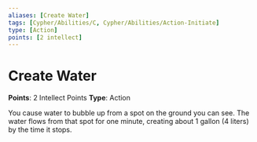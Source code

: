 ```yaml
---
aliases: [Create Water]
tags: [Cypher/Abilities/C, Cypher/Abilities/Action-Initiate]
type: [Action]
points: [2 intellect]
---
```


# Create Water

**Points**: 2 Intellect Points
**Type**: Action

You cause water to bubble up from a spot on the ground you can see. The water flows from that spot for one minute, creating about 1 gallon (4 liters) by the time it stops.

